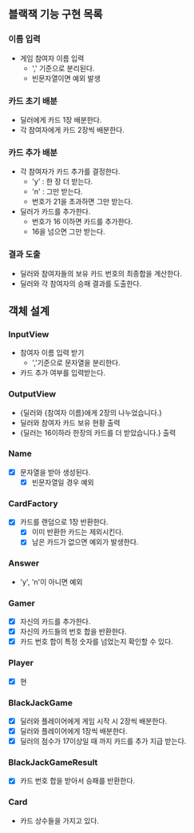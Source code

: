 ## 블랙잭 기능 구현 목록

### 이름 입력
- 게임 참여자 이름 입력
  - ',' 기준으로 분리된다.
  - 빈문자열이면 예외 발생

### 카드 초기 배분
- 딜러에게 카드 1장 배분한다.
- 각 참여자에게 카드 2장씩 배분한다.

### 카드 추가 배분
- 각 참여자가 카드 추가를 결정한다.
  - 'y' : 한 장 더 받는다.
  - 'n' : 그만 받는다.
  - 번호가 21을 초과하면 그만 받는다.
- 딜러가 카드를 추가한다.
  - 번호가 16 이하면 카드를 추가한다.
  - 16을 넘으면 그만 받는다.

### 결과 도출
- 딜러와 참여자들의 보유 카드 번호의 최종합을 계산한다.
- 딜러와 각 참여자의 승패 결과를 도출한다.


## 객체 설계

### InputView
- 참여자 이름 입력 받기
  - ','기준으로 문자열을 분리한다.
- 카드 추가 여부를 입력받는다.

### OutputView
- {딜러와 {참여자 이름}에게 2장의 나누었습니다.}
- 딜러와 참여자 카드 보유 현황 출력
- {딜러는 16이하라 한장의 카드를 더 받았습니다.} 출력

### Name
- [X] 문자열을 받아 생성된다.
  - [X] 빈문자열일 경우 예외

### CardFactory
- [X] 카드를 랜덤으로 1장 반환한다.
  - [X] 이미 반환한 카드는 제외시킨다.
  - [X] 남은 카드가 없으면 예외가 발생한다.

### Answer
- 'y', 'n'이 아니면 예외

### Gamer
- [X] 자신의 카드를 추가한다.
- [X] 자신의 카드들의 번호 합을 반환한다.
- [X] 카드 번호 합이 특정 숫자를 넘었는지 확인할 수 있다.

### Player
- [X] 현

### BlackJackGame
- [X] 딜러와 플레이어에게 게임 시작 시 2장씩 배분한다.
- [X] 딜러와 플레이어에게 1장씩 배분한다.
- [X] 딜러의 점수가 17이상일 때 까지 카드를 추가 지급 받는다.

### BlackJackGameResult
- [X] 카드 번호 합을 받아서 승패를 반환한다.

### Card
- 카드 상수들을 가지고 있다.

